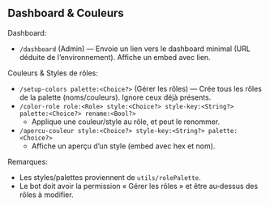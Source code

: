 ## Dashboard & Couleurs

Dashboard:

- `/dashboard` (Admin) — Envoie un lien vers le dashboard minimal (URL déduite de l’environnement). Affiche un embed avec lien.

Couleurs & Styles de rôles:

- `/setup-colors palette:<Choice?>` (Gérer les rôles) — Crée tous les rôles de la palette (noms/couleurs). Ignore ceux déjà présents.
- `/color-role role:<Role> style:<Choice?> style-key:<String?> palette:<Choice?> rename:<Bool?>`
  - Applique une couleur/style au rôle, et peut le renommer.
- `/apercu-couleur style:<Choice?> style-key:<String?> palette:<Choice?>`
  - Affiche un aperçu d’un style (embed avec hex et nom).

Remarques:
- Les styles/palettes proviennent de `utils/rolePalette`.
- Le bot doit avoir la permission « Gérer les rôles » et être au‑dessus des rôles à modifier.

